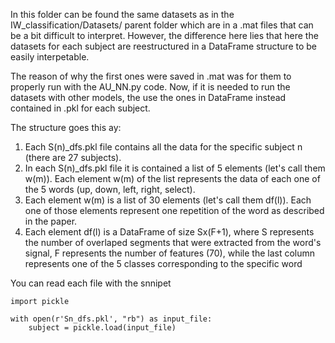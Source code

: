 In this folder can be found the same datasets as in the IW_classification/Datasets/ parent folder which are in a .mat files that can be a bit difficult to interpret.
However, the difference here lies that here the datasets for each subject are reestructured in a DataFrame structure to be easily interpetable.

The reason of why the first ones were saved in .mat was for them to properly run with the AU_NN.py code.
Now, if it is needed to run the datasets with other models, the use the ones in DataFrame instead contained in .pkl for each subject.

The structure goes this ay:
1. Each S(n)_dfs.pkl file contains all the data for the specific subject n (there are 27 subjects).
2. In each S(n)_dfs.pkl file it is contained a list of 5 elements (let's call them w(m)). Each element w(m) of the list represents the data of each one of the 5 words (up, down, left, right, select).
3. Each element w(m) is a list of 30 elements (let's call them df(l)). Each one of those elements represent one repetition of the word as described in the paper.
4. Each element df(l) is a DataFrame of size Sx(F+1), where S represents the number of overlaped segments that were extracted from the word's signal, F represents the number of features (70), while the last column represents one of the 5 classes corresponding to the specific word

You can read each file with the snnipet

```
import pickle

with open(r'Sn_dfs.pkl', "rb") as input_file:
    subject = pickle.load(input_file)
```
